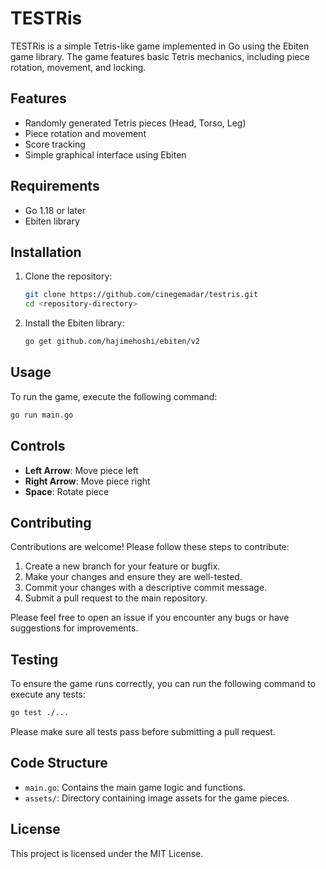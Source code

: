 # TESTRis

TESTRis is a simple Tetris-like game implemented in Go using the Ebiten game library. The game features basic Tetris mechanics, including piece rotation, movement, and locking.

## Features

- Randomly generated Tetris pieces (Head, Torso, Leg)
- Piece rotation and movement
- Score tracking
- Simple graphical interface using Ebiten

## Requirements

- Go 1.18 or later
- Ebiten library

## Installation

1. Clone the repository:

   ```bash
   git clone https://github.com/cinegemadar/testris.git
   cd <repository-directory>
   ```

2. Install the Ebiten library:

   ```bash
   go get github.com/hajimehoshi/ebiten/v2
   ```

## Usage

To run the game, execute the following command:

```bash
go run main.go
```

## Controls

- **Left Arrow**: Move piece left
- **Right Arrow**: Move piece right
- **Space**: Rotate piece

## Contributing

Contributions are welcome! Please follow these steps to contribute:

1. Create a new branch for your feature or bugfix.
2. Make your changes and ensure they are well-tested.
3. Commit your changes with a descriptive commit message.
4. Submit a pull request to the main repository.

Please feel free to open an issue if you encounter any bugs or have suggestions for improvements.

## Testing

To ensure the game runs correctly, you can run the following command to execute any tests:

```bash
go test ./...
```

Please make sure all tests pass before submitting a pull request.

## Code Structure

- `main.go`: Contains the main game logic and functions.
- `assets/`: Directory containing image assets for the game pieces.

## License

This project is licensed under the MIT License.
